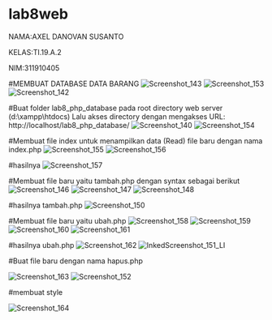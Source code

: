 # lab8web
NAMA:AXEL DANOVAN SUSANTO

KELAS:TI.19.A.2

NIM:311910405

#MEMBUAT DATABASE DATA BARANG
![Screenshot_143](https://user-images.githubusercontent.com/81457697/120258537-722b1b80-c2bc-11eb-8cb4-fff08e6bee5f.png)
![Screenshot_153](https://user-images.githubusercontent.com/81457697/120258552-79eac000-c2bc-11eb-8b8b-45e7b1392b7a.png)
![Screenshot_142](https://user-images.githubusercontent.com/81457697/120258562-7f480a80-c2bc-11eb-9b61-7b522106f715.png)

#Buat folder lab8_php_database pada root directory web server (d:\xampp\htdocs) Lalu akses directory dengan mengakses URL: http://localhost/lab8_php_database/
![Screenshot_140](https://user-images.githubusercontent.com/81457697/120258666-ae5e7c00-c2bc-11eb-97ce-2797f97ecb1d.png)
![Screenshot_154](https://user-images.githubusercontent.com/81457697/120258794-e5cd2880-c2bc-11eb-962d-d76a106c7e9b.png)

#Membuat file index untuk menampilkan data (Read) file baru dengan nama index.php
![Screenshot_155](https://user-images.githubusercontent.com/81457697/120259036-5ecc8000-c2bd-11eb-9b8c-f49791c2ec57.png)
![Screenshot_156](https://user-images.githubusercontent.com/81457697/120259055-69871500-c2bd-11eb-949a-5c4b3ce874ef.png)

#hasilnya
![Screenshot_157](https://user-images.githubusercontent.com/81457697/120259303-e7e3b700-c2bd-11eb-97cd-4b45e23e5d01.png)


#Membuat file baru yaitu tambah.php dengan syntax sebagai berikut
![Screenshot_146](https://user-images.githubusercontent.com/81457697/120259178-a8b56600-c2bd-11eb-81c5-17f4b5678569.png)
![Screenshot_147](https://user-images.githubusercontent.com/81457697/120259182-ab17c000-c2bd-11eb-92ce-652b5351dc66.png)
![Screenshot_148](https://user-images.githubusercontent.com/81457697/120259185-ace18380-c2bd-11eb-90f5-a8d89e381bd2.png)

#hasilnya tambah.php
![Screenshot_150](https://user-images.githubusercontent.com/81457697/120259232-c4207100-c2bd-11eb-9d62-2c52d14458b3.png)



#Membuat file baru yaitu ubah.php 
![Screenshot_158](https://user-images.githubusercontent.com/81457697/120259641-8bcd6280-c2be-11eb-860e-6eb198f845d3.png)
![Screenshot_159](https://user-images.githubusercontent.com/81457697/120259644-8e2fbc80-c2be-11eb-857b-6f21f66b4f67.png)
![Screenshot_160](https://user-images.githubusercontent.com/81457697/120259650-8f60e980-c2be-11eb-9226-6d6850989bfe.png)
![Screenshot_161](https://user-images.githubusercontent.com/81457697/120259653-91c34380-c2be-11eb-86ae-58494babe425.png)

#hasilnya ubah.php
![Screenshot_162](https://user-images.githubusercontent.com/81457697/120260382-ff23a400-c2bf-11eb-9b51-456f6ae5c2ad.png)
![InkedScreenshot_151_LI](https://user-images.githubusercontent.com/81457697/120259956-22018880-c2bf-11eb-9fae-e3a3e4eed2b1.jpg)


#Buat file baru dengan nama hapus.php

![Screenshot_163](https://user-images.githubusercontent.com/81457697/120260478-309c6f80-c2c0-11eb-9e93-5215fcd183a4.png)
![Screenshot_152](https://user-images.githubusercontent.com/81457697/120260500-3c883180-c2c0-11eb-8783-29ec9070df6f.png)


#membuat style 

![Screenshot_164](https://user-images.githubusercontent.com/81457697/120291261-52601b80-c2ed-11eb-9f16-221e8fc57b20.png)







